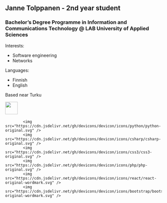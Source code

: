 
## Janne Tolppanen - 2nd year student
### Bachelor’s Degree Programme in Information and Communications Technology @ LAB University of Applied Sciences

Interests:
- Software engineering
- Networks

Languages:
- Finnish
- English

Based near Turku

<img src="https://cdn.jsdelivr.net/gh/devicons/devicon/icons/javascript/javascript-original.svg" width=40 height=40/>&nbsp;

            <img src="https://cdn.jsdelivr.net/gh/devicons/devicon/icons/python/python-original.svg" />
            <img src="https://cdn.jsdelivr.net/gh/devicons/devicon/icons/csharp/csharp-original.svg" />
            <img src="https://cdn.jsdelivr.net/gh/devicons/devicon/icons/css3/css3-original.svg" />
            <img src="https://cdn.jsdelivr.net/gh/devicons/devicon/icons/php/php-original.svg" />
            <img src="https://cdn.jsdelivr.net/gh/devicons/devicon/icons/react/react-original-wordmark.svg" />
            <img src="https://cdn.jsdelivr.net/gh/devicons/devicon/icons/bootstrap/bootstrap-original-wordmark.svg" />
          
          
          
          
          
          



          
          

          

